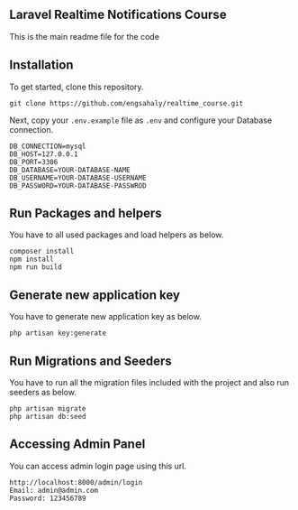 ## Laravel Realtime Notifications Course 




This is the main readme file for the code 

## Installation

To get started, clone this repository.

```
git clone https://github.com/engsahaly/realtime_course.git
```

Next, copy your `.env.example` file as `.env` and configure your Database connection.

```
DB_CONNECTION=mysql
DB_HOST=127.0.0.1
DB_PORT=3306
DB_DATABASE=YOUR-DATABASE-NAME
DB_USERNAME=YOUR-DATABASE-USERNAME
DB_PASSWORD=YOUR-DATABASE-PASSWROD
```

## Run Packages and helpers

You have to all used packages and load helpers as below.

```
composer install
npm install
npm run build
```

## Generate new application key

You have to generate new application key as below.

```
php artisan key:generate
```

## Run Migrations and Seeders

You have to run all the migration files included with the project and also run seeders as below.

```
php artisan migrate
php artisan db:seed
```

## Accessing Admin Panel

You can access admin login page using this url.

```
http://localhost:8000/admin/login
Email: admin@admin.com
Password: 123456789
```
